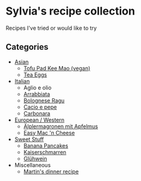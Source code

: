 # Sylvia's recipe collection
Recipes I've tried or would like to try

## Categories

- [Asian](asian/)
  - [Tofu Pad Kee Mao (vegan)](asian/tofu-pad-kee-mao.md)
  - [Tea Eggs](asian/tea-eggs.md)
- [Italian](italian/)
  - Aglio e olio
  - [Arrabbiata](italian/arrabbiata.md)
  - [Bolognese Ragu](italian/bolognese-ragu.md)
  - [Cacio e pepe](italian/cacio-e-pepe.md)
  - [Carbonara](italian/carbonara.md)
- [European / Western](european-western/)
  - [Älplermagronen mit Apfelmus](european-western/aelplermagronen-mit-apfelmus.md)
  - [Easy Mac 'n Cheese](european-western/easy-mac-n-cheese.md)
- [Sweet Stuff](sweet-stuff/)
  - [Banana Pancakes](sweet-stuff/banana-pancakes.md)
  - [Kaiserschmarren](sweet-stuff/kaiserschmarren.md)
  - [Glühwein](sweet-stuff/gluhwein.md)
- Miscellaneous
  - [Martin's dinner recipe](dinner-recipe.md)
